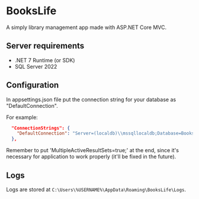 # BooksLife
A simply library management app made with ASP.NET Core MVC.

## Server requirements
- .NET 7 Runtime (or SDK)
- SQL Server 2022

## Configuration
In appsettings.json file put the connection string for your database as "DefaultConnection".

For example:
```json
  "ConnectionStrings": {
    "DefaultConnection": "Server=(localdb)\\mssqllocaldb;Database=BooksLife;Trusted_Connection=True;MultipleActiveResultSets=true;"
  },
```
Remember to put 'MultipleActiveResultSets=true;' at the end, since it's necessary for application to work properly (it'll be fixed in the future).

## Logs
Logs are stored at `C:\Users\%USERNAME%\AppData\Roaming\BooksLife\Logs`.
